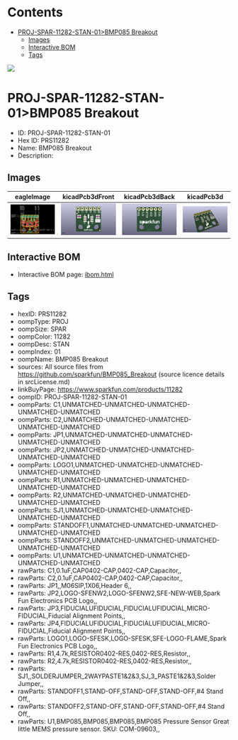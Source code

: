 



Contents
========

* [PROJ-SPAR-11282-STAN-01>BMP085 Breakout](#proj-spar-11282-stan-01bmp085-breakout)
	* [Images](#images)
	* [Interactive BOM](#interactive-bom)
	* [Tags](#tags)
  
![][im]
# PROJ-SPAR-11282-STAN-01>BMP085 Breakout

- ID: PROJ-SPAR-11282-STAN-01
- Hex ID: PRS11282
- Name: BMP085 Breakout
- Description: 

## Images
  
  

|eagleImage|kicadPcb3dFront|kicadPcb3dBack|kicadPcb3d|
| :---: | :---: | :---: | :---: |
|[![eagleImage](eagleImage_140.png)](eagleImage_.png)|[![kicadPcb3dFront](kicadPcb3dFront_140.png)](kicadPcb3dFront_.png)|[![kicadPcb3dBack](kicadPcb3dBack_140.png)](kicadPcb3dBack_.png)|[![kicadPcb3d](kicadPcb3d_140.png)](kicadPcb3d_.png)|

## Interactive BOM

- Interactive BOM page: [ibom.html](kicad/bom/ibom.html)

## Tags

- hexID: PRS11282
- oompType: PROJ
- oompSize: SPAR
- oompColor: 11282
- oompDesc: STAN
- oompIndex: 01
- oompName: BMP085 Breakout
- sources: All source files from https://github.com/sparkfun/BMP085_Breakout (source licence details in srcLicense.md)
- linkBuyPage: https://www.sparkfun.com/products/11282
- oompID: PROJ-SPAR-11282-STAN-01
- oompParts: C1,UNMATCHED-UNMATCHED-UNMATCHED-UNMATCHED-UNMATCHED
- oompParts: C2,UNMATCHED-UNMATCHED-UNMATCHED-UNMATCHED-UNMATCHED
- oompParts: JP1,UNMATCHED-UNMATCHED-UNMATCHED-UNMATCHED-UNMATCHED
- oompParts: JP2,UNMATCHED-UNMATCHED-UNMATCHED-UNMATCHED-UNMATCHED
- oompParts: LOGO1,UNMATCHED-UNMATCHED-UNMATCHED-UNMATCHED-UNMATCHED
- oompParts: R1,UNMATCHED-UNMATCHED-UNMATCHED-UNMATCHED-UNMATCHED
- oompParts: R2,UNMATCHED-UNMATCHED-UNMATCHED-UNMATCHED-UNMATCHED
- oompParts: SJ1,UNMATCHED-UNMATCHED-UNMATCHED-UNMATCHED-UNMATCHED
- oompParts: STANDOFF1,UNMATCHED-UNMATCHED-UNMATCHED-UNMATCHED-UNMATCHED
- oompParts: STANDOFF2,UNMATCHED-UNMATCHED-UNMATCHED-UNMATCHED-UNMATCHED
- oompParts: U1,UNMATCHED-UNMATCHED-UNMATCHED-UNMATCHED-UNMATCHED
- rawParts: C1,0.1uF,CAP0402-CAP,0402-CAP,Capacitor,,
- rawParts: C2,0.1uF,CAP0402-CAP,0402-CAP,Capacitor,,
- rawParts: JP1,,M06SIP,1X06,Header 6,,
- rawParts: JP2,LOGO-SFENW2,LOGO-SFENW2,SFE-NEW-WEB,Spark Fun Electronics PCB Logo,,
- rawParts: JP3,FIDUCIALUFIDUCIAL,FIDUCIALUFIDUCIAL,MICRO-FIDUCIAL,Fiducial Alignment Points,,
- rawParts: JP4,FIDUCIALUFIDUCIAL,FIDUCIALUFIDUCIAL,MICRO-FIDUCIAL,Fiducial Alignment Points,,
- rawParts: LOGO1,LOGO-SFESK,LOGO-SFESK,SFE-LOGO-FLAME,Spark Fun Electronics PCB Logo,,
- rawParts: R1,4.7k,RESISTOR0402-RES,0402-RES,Resistor,,
- rawParts: R2,4.7k,RESISTOR0402-RES,0402-RES,Resistor,,
- rawParts: SJ1,,SOLDERJUMPER_2WAYPASTE1&2&3,SJ_3_PASTE1&2&3,Solder Jumper,,
- rawParts: STANDOFF1,STAND-OFF,STAND-OFF,STAND-OFF,#4 Stand Off,,
- rawParts: STANDOFF2,STAND-OFF,STAND-OFF,STAND-OFF,#4 Stand Off,,
- rawParts: U1,BMP085,BMP085,BMP085,BMP085 Pressure Sensor Great little MEMS pressure sensor. SKU: COM-09603,,



[im]: kicadPcb3d_450.png
